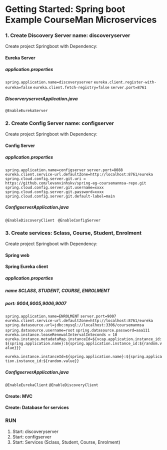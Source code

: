 # Getting Started: Spring boot Example CourseMan Microservices

### 1. Create Discovery Server name: discoveryserver
Create project Springboot with Dependency:
#### Eureka Server 
##### application.properties
`spring.application.name=discoveryserver`
`eureka.client.register-with-eureka=false`
`eureka.client.fetch-registry=false`
`server.port=8761`
##### DiscorveryserverApplication.java
`@EnableEurekaServer`
 
### 2. Create Config Server name: configserver
Create project Springboot with Dependency:
#### Config Server 
##### application.properties
`spring.application.name=configserver`
`server.port=8088`
`eureka.client.service-url.defaultZone=http://localhost:8761/eureka`
`spring.cloud.config.server.git.uri = https://github.com/levanvinhskv/spring-eg-coursemanmsa-repo.git`
`spring.cloud.config.server.git.username=xxxx`
`spring.cloud.config.server.git.password=xxxx`
`spring.cloud.config.server.git.default-label=main`
##### ConfigserverApplication.java
`@EnableDiscoveryClient `
`@EnableConfigServer`
### 3. Create services: Sclass, Course, Student, Enrolment
Create project Springboot with Dependency:
#### Spring web
#### Spring Eureka client 
##### application.properties
##### name SCLASS, STUDENT, COURSE, ENROLMENT
##### port: 9004,9005,9006,9007
`spring.application.name=ENROLMENT`
`server.port=9007`
`eureka.client.service-url.defaultZone=http://localhost:8761/eureka`
`spring.datasource.url=jdbc:mysql://localhost:3306/coursemanmsa`
`spring.datasource.username=root`
`spring.datasource.password=aaa111`
`eureka.instance.leaseRenewalIntervalInSeconds = 10`
`eureka.instance.metadataMap.instanceId=${vcap.application.instance_id:${spring.application.name}:${spring.application.instance_id:${random.value}}}`

`eureka.instance.instanceId=${spring.application.name}:${spring.application.instance_id:${random.value}}`
##### ConfigserverApplication.java
`@EnableEurekaClient`
`@EnableDiscoveryClient`
#### Create: MVC
#### Create: Database for services

### RUN
1. Start: discoveryserver
2. Start: configserver
3. Start: Services (Sclass, Student, Course, Enrolment)
